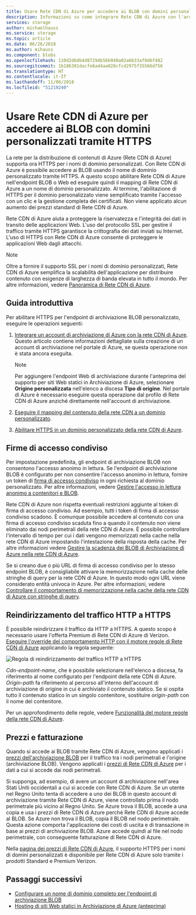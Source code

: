 ```yaml
---
title: Usare Rete CDN di Azure per accedere ai BLOB con domini personalizzati tramite HTTPS
description: Informazioni su come integrare Rete CDN di Azure con l'archiviazione BLOB per accedere ai BLOB con domini personalizzati tramite HTTPS
services: storage
author: michaelhauss
ms.service: storage
ms.topic: article
ms.date: 06/26/2018
ms.author: mihauss
ms.component: blobs
ms.openlocfilehash: 110d2d6db4d87294b56b940a02a6633af0d6f482
ms.sourcegitcommit: 1b186301dacfe6ad4aa028cfcd2975f35566d756
ms.translationtype: HT
ms.contentlocale: it-IT
ms.lasthandoff: 11/06/2018
ms.locfileid: "51219240"
---
```

# <a name="use-azure-cdn-to-access-blobs-with-custom-domains-over-https"></a>Usare Rete CDN di Azure per accedere ai BLOB con domini personalizzati tramite HTTPS

La rete per la distribuzione di contenuti di Azure (Rete CDN di Azure) supporta ora HTTPS per i nomi di dominio personalizzati. Con Rete CDN di Azure è possibile accedere ai BLOB usando il nome di dominio personalizzato tramite HTTPS. A questo scopo abilitare Rete CDN di Azure nell'endpoint BLOB o Web ed eseguire quindi il mapping di Rete CDN di Azure a un nome di dominio personalizzato. Al termine, l'abilitazione di HTTPS per il dominio personalizzato viene semplificato tramite l'accesso con un clic e la gestione completa dei certificati. Non viene applicato alcun aumento dei prezzi standard di Rete CDN di Azure.

Rete CDN di Azure aiuta a proteggere la riservatezza e l'integrità dei dati in transito delle applicazioni Web. L'uso del protocollo SSL per gestire il traffico tramite HTTPS garantisce la crittografia dei dati inviati su Internet. L'uso di HTTPS con Rete CDN di Azure consente di proteggere le applicazioni Web dagli attacchi.

> [!NOTE]  
> Oltre a fornire il supporto SSL per i nomi di dominio personalizzati, Rete CDN di Azure semplifica la scalabilità dell'applicazione per distribuire contenuto con esigenze di larghezza di banda elevata in tutto il mondo. Per altre informazioni, vedere [Panoramica di Rete CDN di Azure](../../cdn/cdn-overview.md).

## <a name="quickstart"></a>Guida introduttiva

Per abilitare HTTPS per l'endpoint di archiviazione BLOB personalizzato, eseguire le operazioni seguenti:

1.  [Integrare un account di archiviazione di Azure con la rete CDN di Azure](../../cdn/cdn-create-a-storage-account-with-cdn.md).  
    Questo articolo contiene informazioni dettagliate sulla creazione di un account di archiviazione nel portale di Azure, se questa operazione non è stata ancora eseguita.

    > [!NOTE]  
    > Per aggiungere l'endpoint Web di archiviazione durante l'anteprima del supporto per siti Web statici in Archiviazione di Azure, selezionare **Origine personalizzata** nell'elenco a discesa **Tipo di origine**. Nel portale di Azure è necessario eseguire questa operazione dal profilo di Rete CDN di Azure anziché direttamente nell'account di archiviazione.

2.  [Eseguire il mapping del contenuto della rete CDN a un dominio personalizzato](../../cdn/cdn-map-content-to-custom-domain.md).

3.  [Abilitare HTTPS in un dominio personalizzato della rete CDN di Azure](../../cdn/cdn-custom-ssl.md).

## <a name="shared-access-signatures"></a>Firme di accesso condiviso

Per impostazione predefinita, gli endpoint di archiviazione BLOB non consentono l'accesso anonimo in lettura. Se l'endpoint di archiviazione BLOB è configurato per non consentire l'accesso anonimo in lettura, fornire un token di [firma di accesso condiviso](../common/storage-dotnet-shared-access-signature-part-1.md?toc=%2fazure%2fstorage%2fblobs%2ftoc.json) in ogni richiesta al dominio personalizzato. Per altre informazioni, vedere [Gestire l'accesso in lettura anonimo a contenitori e BLOB](storage-manage-access-to-resources.md).

Rete CDN di Azure non rispetta eventuali restrizioni aggiunte al token di firma di accesso condiviso. Ad esempio, tutti i token di firma di accesso condiviso scadono. È comunque possibile accedere al contenuto con una firma di accesso condiviso scaduta fino a quando il contenuto non viene eliminato dai nodi perimetrali della rete CDN di Azure. È possibile controllare l'intervallo di tempo per cui i dati vengono memorizzati nella cache nella rete CDN di Azure impostando l'intestazione della risposta della cache. Per altre informazioni vedere [Gestire la scadenza dei BLOB di Archiviazione di Azure nella rete CDN di Azure](../../cdn/cdn-manage-expiration-of-blob-content.md).

Se si creano due o più URL di firma di accesso condiviso per lo stesso endpoint BLOB, è consigliabile attivare la memorizzazione nella cache delle stringhe di query per la rete CDN di Azure. In questo modo ogni URL viene considerato entità univoca in Azure. Per altre informazioni, vedere [Controllare il comportamento di memorizzazione nella cache della rete CDN di Azure con stringhe di query](../../cdn/cdn-query-string.md).

## <a name="http-to-https-redirection"></a>Reindirizzamento del traffico HTTP a HTTPS

È possibile reindirizzare il traffico da HTTP a HTTPS. A questo scopo è necessario usare l'offerta Premium di Rete CDN di Azure di Verizon. [Eseguire l'override del comportamento HTTP con il motore regole di Rete CDN di Azure](../../cdn/cdn-rules-engine.md) applicando la regola seguente:

![Regola di reindirizzamento del traffico HTTP a HTTPS](./media/storage-https-custom-domain-cdn/redirect-to-https.png)

*Cdn-endpoint-name*, che è possibile selezionare nell'elenco a discesa, fa riferimento al nome configurato per l'endpoint della rete CDN di Azure. *Origin-path* fa riferimento al percorso all'interno dell'account di archiviazione di origine in cui è archiviato il contenuto statico. Se si ospita tutto il contenuto statico in un singolo contenitore, sostituire *origin-path* con il nome del contenitore.

Per un approfondimento delle regole, vedere [Funzionalità del motore regole della rete CDN di Azure](../../cdn/cdn-rules-engine-reference-features.md).

## <a name="pricing-and-billing"></a>Prezzi e fatturazione

Quando si accede ai BLOB tramite Rete CDN di Azure, vengono applicati i [prezzi dell'archiviazione BLOB](https://azure.microsoft.com/pricing/details/storage/blobs/) per il traffico tra i nodi perimetrali e l'origine (archiviazione BLOB). Vengono applicati i [prezzi di Rete CDN di Azure](https://azure.microsoft.com/pricing/details/cdn/) per i dati a cui si accede dai nodi perimetrali.

Si supponga, ad esempio, di avere un account di archiviazione nell'area Stati Uniti occidentali a cui si accede con Rete CDN di Azure. Se un utente nel Regno Unito tenta di accedere a uno dei BLOB in questo account di archiviazione tramite Rete CDN di Azure, viene controllato prima il nodo perimetrale più vicino al Regno Unito. Se Azure trova il BLOB, accede a una copia e usa i prezzi di Rete CDN di Azure perché Rete CDN di Azure accede al BLOB. Se Azure non trova il BLOB, copia il BLOB nel nodo perimetrale. Questa azione comporta l'applicazione dei costi di uscita e di transazione in base ai prezzi di archiviazione BLOB. Azure accede quindi al file nel nodo perimetrale, con conseguente fatturazione di Rete CDN di Azure.

Nella [pagina dei prezzi di Rete CDN di Azure](https://azure.microsoft.com/pricing/details/cdn/), il supporto HTTPS per i nomi di domini personalizzati è disponibile per Rete CDN di Azure solo tramite i prodotti Standard e Premium Verizon.

## <a name="next-steps"></a>Passaggi successivi

* [Configurare un nome di dominio completo per l'endpoint di archiviazione BLOB](storage-custom-domain-name.md)
* [Hosting di siti Web statici in Archiviazione di Azure (anteprima)](storage-blob-static-website.md)
